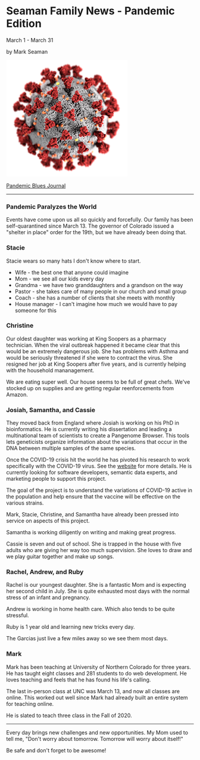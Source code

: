 # Seaman Family News - Pandemic Edition

March 1 - March 31

by Mark Seaman

![](img/coronavirus.png)

[Pandemic Blues Journal](./)

---


### Pandemic Paralyzes the World

Events have come upon us all so quickly and forcefully.  Our family has been self-quarantined since
March 13.   The governor of Colorado issued a "shelter in place" order for the 19th, but we have 
already been doing that.


### Stacie

Stacie wears so many hats I don't know where to start.

* Wife - the best one that anyone could imagine
* Mom - we see all our kids every day
* Grandma - we have two granddaughters and a grandson on the way
* Pastor - she takes care of many people in our church and small group
* Coach - she has a number of clients that she meets with monthly
* House manager - I can't imagine how much we would have to pay someone for this


### Christine

Our oldest daughter was working at King Soopers as a pharmacy technician. When the viral outbreak 
happened it became clear that this would be an extremely dangerous job.  She has problems with 
Asthma and would be seriously threatened if she were to contract the virus.  She resigned her job at
King Soopers after five years, and is currently helping with the household mananagement.

We are eating super well.  Our house seems to be full of great chefs. We've stocked up on supplies and
are getting regular reenforcements from Amazon.


### Josiah, Samantha, and Cassie

They moved back from England where Josiah is working on his PhD in bioinformatics. He is currently 
writing his dissertation and leading a multinational team of scientists to create a Pangenome Browser.
This tools lets geneticists organize information about the variations that occur in the DNA between 
multiple samples of the same species.

Once the COVID-19 crisis hit the world he has pivoted his research to work specifically with the 
COVID-19 virus. See the [website](https://graph-genome.github.io/)  for more details. He is currently
looking for software developers, semantic data experts, and marketing people to support this project.

The goal of the project is to understand the variations of COVID-19 active in the population 
and help ensure that the vaccine will be effective on the various strains.

Mark, Stacie, Christine, and Samantha have already been pressed into service on aspects of this project.

Samantha is working diligently on writing and making great progress.

Cassie is seven and out of school.  She is trapped in the house with five adults who are giving her
way too much supervision. She loves to draw and we play guitar together and make up songs.


### Rachel, Andrew, and Ruby

Rachel is our youngest daughter.  She is a fantastic Mom and is expecting her second child in July.
She is quite exhausted most days with the normal stress of an infant and pregnancy. 

Andrew is working in home health care.  Which also tends to be quite stressful. 

Ruby is 1 year old and learning new tricks every day. 

The Garcias just live a few miles away so we see them most days.


### Mark

Mark has been teaching at University of Northern Colorado for three years.  He has taught eight 
classes and 281 students to do web development.  He loves teaching and feels that he has found his 
life's calling.

The last in-person class at UNC was March 13, and now all classes are online.  This worked out well
since Mark had already built an entire system for teaching online.

He is slated to teach three class in the Fall of 2020.

---

Every day brings new challenges and new opportunities.  My Mom used to tell me, 
"Don't worry about tomorrow. Tomorrow will worry about itself!"

Be safe and don't forget to be awesome!

